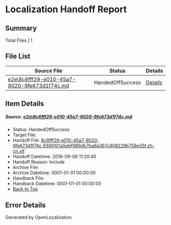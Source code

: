 # <a name='report-top'></a> Localization Handoff Report

## Summary
 Total Files | 1

## File List
 Source File | Status | Details 
 ----------- | ------ | ------- 
 [e2e\8c6fff29-e010-45a7-9020-9fe673d1f74c.md](https://github.com/OpenLocalizationTestOrg/ol-test0/blob/5746def514d66e0b2f4a44869131e2e3fc4ebb8b/e2e/8c6fff29-e010-45a7-9020-9fe673d1f74c.md) | HandedOffSuccess | [Details](#063388ca1bba56619381da8ac6f4ea613b9615231)

## Item Details
##### <a name='063388ca1bba56619381da8ac6f4ea613b9615231'></a> Source: [e2e\8c6fff29-e010-45a7-9020-9fe673d1f74c.md](https://github.com/OpenLocalizationTestOrg/ol-test0/blob/5746def514d66e0b2f4a44869131e2e3fc4ebb8b/e2e/8c6fff29-e010-45a7-9020-9fe673d1f74c.md)
* Status: HandedOffSuccess
* Target File: 
* Handoff File: [8c6fff29-e010-45a7-9020-9fe673d1f74c.9399101a5ebf989db7ba6a367c808229b758e35f.zh-cn.xlf](https://github.com/OpenLocalizationTestOrg/ol-test0-handoff/blob/1d2a380d4b18f57edb44078cb1375867f36c1ae6/ol-handoff/OpenLocalizationTestOrg/ol-test0-zhcn/ci/ht/8c6fff29-e010-45a7-9020-9fe673d1f74c.9399101a5ebf989db7ba6a367c808229b758e35f.zh-cn.xlf)
* Handoff Datetime: 2016-09-06 11:20:45
* Handoff Reason: Include
* Archive File: 
* Archive Datetime: 0001-01-01 00:00:00
* Handback File: 
* Handback Datetime: 0001-01-01 00:00:00
* [Back to Top](#report-top)


## Error Details

Generated by OpenLocalization.
